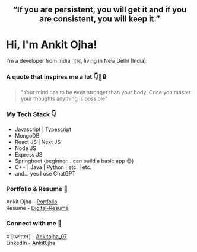 ## <p align="center" > “If you are persistent, you will get it and if you are consistent, you will keep it.” </p>

# Hi, I'm Ankit Ojha! 
I'm a developer from India 🇮🇳, living in New Delhi (India).

### A quote that inspires me a lot 👇🧠🔒
> "Your mind has to be even stronger than your body. Once you master your thoughts anything is possible"

### My Tech Stack 👇
- Javascript | Typescript
- MongoDB
- React JS | Next JS
- Node JS
- Express JS
- Springboot (beginner... can build a basic app 😊)
- C++ | Java | Python | etc. | etc.
- and... yes I use ChatGPT

### Portfolio & Resume 🐼
Ankit Ojha - [Portfolio](https://ankitojha07.github.io/ankitojha-portfolio/)</br>
Resume - [Digital-Resume](https://ankitojha07.github.io/ankit-ojha-digital-resume)

### Connect with me 💭
X [twitter] - [Ankitojha_07](https://x.com/ankitojha_07) </br>
LinkedIn    - [Ankit0jha](https://www.linkedin.com/in/ankit0jha/)
